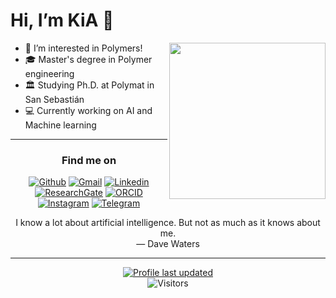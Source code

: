<h1 align="left">Hi, I’m KiA 👋</h1>
<img align='right' src="https://media0.giphy.com/media/v1.Y2lkPTc5MGI3NjExOTBjOTQwY2E3YmUxNjkwMmRmZjVkNmYwNjdhNjMzNDU4NzE1ZDNkZiZlcD12MV9pbnRlcm5hbF9naWZzX2dpZklkJmN0PXM/HEPwfdu6T6svpPE1eN/giphy.gif" width="250">

- 👀 I’m interested in Polymers!
- 🎓 Master's degree in Polymer engineering
- 🏛 Studying Ph.D. at Polymat in San Sebastián
- 💻 Currently working on AI and Machine learning

---
<h3 align="center">Find me on</h3>
<div align="center">

  [![Github](https://img.shields.io/badge/-GitHub-gray?style=flat&logo=Github&logoColor=white)](https://github.com/KiarashFa)
  [![Gmail](https://img.shields.io/badge/-Gmail-c14438?style=flat&logo=Gmail&logoColor=white)](mailto:KiarashFa@gmail.com)
  [![Linkedin](https://img.shields.io/badge/-LinkedIn-blue?style=flat&logo=Linkedin&logoColor=white)](https://www.linkedin.com/in/KiarashFa/)
  [![ResearchGate](https://img.shields.io/badge/-ResearchGate-00CCBB?style=flat&logo=ResearchGate&logoColor=white)](https://www.researchgate.net/profile)
  [![ORCID](https://img.shields.io/badge/-ORCID-A6CE39?style=flat&logo=Linkedin&logoColor=white)](https://orcid.org/)
  [![Instagram](https://img.shields.io/badge/-Instagram-%23E4405F?style=flat&labelColor=%23E4405F&logo=instagram&logoColor=white)](https://www.instagram.com/KiarashFa/)
  [![Telegram](https://img.shields.io/badge/-Telegram-0078D4?style=flat&logo=telegram&logoColor=white)](https://t.me/KiarashFa)

  <text>I know a lot about artificial intelligence. But not as much as it knows about me.<br> — Dave Waters</text> 


---
    
[![Profile last updated](https://img.shields.io/github/last-commit/kiarashfa/kiarashfa?label=Last%20updated&style=flat)](https://github.com/kiarashfa/kiarashfa/commits)
<br>
![Visitors](https://visitor-badge.glitch.me/badge?page_id=kiarashfa)

</div>
